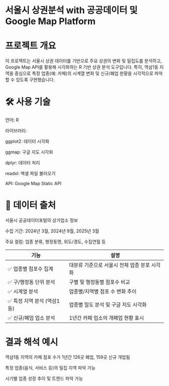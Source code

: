 # 서울시 상권분석 with 공공데이터 및 Google Map Platform
# 프로젝트 개요
이 프로젝트는 서울시 상권 데이터를 기반으로 주요 상권의 변화 및 밀집도를 분석하고, Google Map API를 활용해 시각화하는 R 기반 상권 분석 도구입니다.
특히, 역삼1동 지역을 중심으로 특정 업종(예: 카페)의 시계열 변화 및 신규/폐업 현황을 시각적으로 파악할 수 있도록 구현했습니다.

# 🛠️ 사용 기술
언어: R

라이브러리:

ggplot2: 데이터 시각화

ggmap: 구글 지도 시각화

dplyr: 데이터 처리

readxl: 엑셀 파일 불러오기

API: Google Map Static API

# 📂 데이터 출처
서울시 공공데이터포털의 상가업소 정보

수집 기간: 2024년 3월, 2024년 9월, 2025년 3월

주요 컬럼: 업종 분류, 행정동명, 위도/경도, 수집연월 등


| 기능                | 설명                        |
| ----------------- | ------------------------- |
| ✅ 업종별 점포수 집계      | 대분류 기준으로 서울시 전체 업종 분포 시각화 |
| ✅ 구/행정동 단위 분석     | 구별 및 행정동별 점포수 비교          |
| ✅ 시계열 분석          | 업종별/지역별 점포 수 변화 추이        |
| ✅ 특정 지역 분석 (역삼1동) | 업종별 밀도 분석 및 구글 지도 시각화     |
| ✅ 신규/폐업 업소 분석     | 1년간 카페 업소의 개폐업 현황 표시      |


# 결과 해석 예시
역삼1동 지역의 카페 점포 수가 1년간 126곳 폐업, 159곳 신규 개업됨

특정 업종(음식, 서비스 등)의 밀집 지역 파악 가능

시기별 업종 성장 추이 및 트렌드 파악 가능
